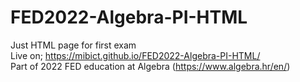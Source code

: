 # FED2022-Algebra-PI-HTML
Just HTML page for first exam<br>
Live on; https://mibict.github.io/FED2022-Algebra-PI-HTML/ <br>
Part of 2022 FED education at Algebra (https://www.algebra.hr/en/)
